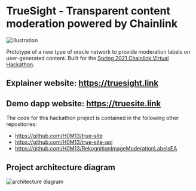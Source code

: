 # TrueSight - Transparent content moderation powered by Chainlink

<img src="https://user-images.githubusercontent.com/6655367/114251654-baebe580-9999-11eb-97d9-6a78d963d9a6.png" alt="illustration"/>

Prototype of a new type of oracle network to provide moderation labels on user-generated content. Built for the [Spring 2021 Chainlink Virtual Hackathon](https://chainlink-2021.devpost.com/).

## Explainer website: https://truesight.link

## Demo dapp website: https://truesite.link

The code for this hackathon project is contained in the following other repositories:

- https://github.com/H0M13/true-site
- https://github.com/H0M13/true-site-api
- https://github.com/H0M13/RekognitionImageModerationLabelsEA

## Project architecture diagram

<img src="https://user-images.githubusercontent.com/6655367/113855763-501f8c00-9798-11eb-9d80-ccd6c7a64015.png" alt="architecture diagram" />

